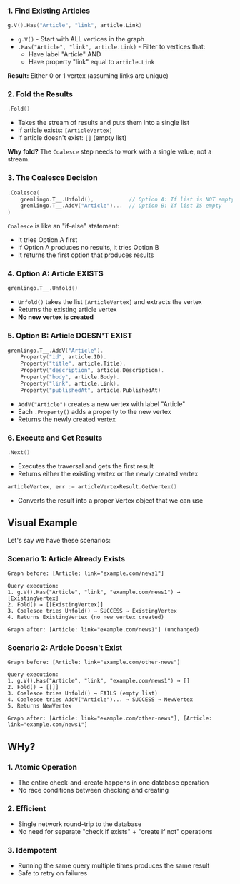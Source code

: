 ### 1. Find Existing Articles
```go
g.V().Has("Article", "link", article.Link)
```
- `g.V()` - Start with ALL vertices in the graph
- `.Has("Article", "link", article.Link)` - Filter to vertices that:
  - Have label "Article" AND
  - Have property "link" equal to `article.Link`

**Result:** Either 0 or 1 vertex (assuming links are unique)

### 2. Fold the Results
```go
.Fold()
```
- Takes the stream of results and puts them into a single list
- If article exists: `[ArticleVertex]`
- If article doesn't exist: `[]` (empty list)

**Why fold?** The `Coalesce` step needs to work with a single value, not a stream.

### 3. The Coalesce Decision
```go
.Coalesce(
    gremlingo.T__.Unfold(),           // Option A: If list is NOT empty
    gremlingo.T__.AddV("Article")...  // Option B: If list IS empty
)
```

`Coalesce` is like an "if-else" statement:
- It tries Option A first
- If Option A produces no results, it tries Option B
- It returns the first option that produces results

### 4. Option A: Article EXISTS
```go
gremlingo.T__.Unfold()
```
- `Unfold()` takes the list `[ArticleVertex]` and extracts the vertex
- Returns the existing article vertex
- **No new vertex is created**

### 5. Option B: Article DOESN'T EXIST
```go
gremlingo.T__.AddV("Article").
    Property("id", article.ID).
    Property("title", article.Title).
    Property("description", article.Description).
    Property("body", article.Body).
    Property("link", article.Link).
    Property("publishedAt", article.PublishedAt)
```
- `AddV("Article")` creates a new vertex with label "Article"
- Each `.Property()` adds a property to the new vertex
- Returns the newly created vertex

### 6. Execute and Get Results
```go
.Next()
```
- Executes the traversal and gets the first result
- Returns either the existing vertex or the newly created vertex

```go
articleVertex, err := articleVertexResult.GetVertex()
```
- Converts the result into a proper Vertex object that we can use

## Visual Example

Let's say we have these scenarios:

### Scenario 1: Article Already Exists
```
Graph before: [Article: link="example.com/news1"]

Query execution:
1. g.V().Has("Article", "link", "example.com/news1") → [ExistingVertex]
2. Fold() → [[ExistingVertex]]
3. Coalesce tries Unfold() → SUCCESS → ExistingVertex
4. Returns ExistingVertex (no new vertex created)

Graph after: [Article: link="example.com/news1"] (unchanged)
```

### Scenario 2: Article Doesn't Exist
```
Graph before: [Article: link="example.com/other-news"]

Query execution:
1. g.V().Has("Article", "link", "example.com/news1") → []
2. Fold() → [[]]
3. Coalesce tries Unfold() → FAILS (empty list)
4. Coalesce tries AddV("Article")... → SUCCESS → NewVertex
5. Returns NewVertex

Graph after: [Article: link="example.com/other-news"], [Article: link="example.com/news1"]
```

## WHy?

### 1. **Atomic Operation**
- The entire check-and-create happens in one database operation
- No race conditions between checking and creating

### 2. **Efficient**
- Single network round-trip to the database
- No need for separate "check if exists" + "create if not" operations

### 3. **Idempotent**
- Running the same query multiple times produces the same result
- Safe to retry on failures



